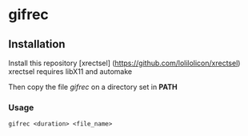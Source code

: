 # gifrec

## Installation
Install this repository [xrectsel] (https://github.com/lolilolicon/xrectsel)
xrectsel requires libX11 and automake

Then copy the file *gifrec* on a directory set in **PATH**

### Usage
```
gifrec <duration> <file_name>
```

